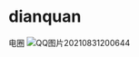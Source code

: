 # dianquan
电圈
![QQ图片20210831200644](https://user-images.githubusercontent.com/68262407/131499970-24d3dc61-28e7-4da6-a5f7-56021458af98.jpg)



